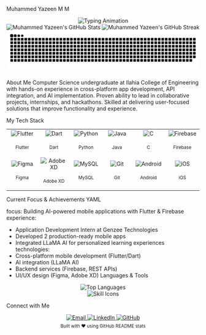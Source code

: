 Muhammed Yazeen M M
<div align="center">
<img src="https://readme-typing-svg.herokuapp.com?font=JetBrains+Mono&weight=300&size=24&duration=2500&pause=800&color=6366F1&center=true&vCenter=true&width=500&height=60&lines=Full+Stack+Developer;AI+%26+ML+Enthusiast;UI%2FUX+Designer" alt="Typing Animation" />
</div>

<div align="center">
<img width="48%" src="https://github-readme-stats.vercel.app/api?username=mhmd-yazeen&show_icons=true&theme=github_dark&hide_border=true&bg_color=0d1117&title_color=6366f1&icon_color=f59e0b&text_color=e5e7eb&count_private=true&include_all_commits=true" alt="Muhammed Yazeen's GitHub Stats" />
<img width="48%" src="https://github-readme-streak-stats.herokuapp.com/?user=mhmd-yazeen&theme=github-dark-blue&hide_border=true&background=0D1117&stroke=6366F1&ring=F59E0B&fire=F59E0B&currStreakLabel=E5E7EB" alt="Muhammed Yazeen's GitHub Streak" />
</div>

<div align="center">
<img src="https://raw.githubusercontent.com/platane/snk/output/github-contribution-grid-snake-dark.svg" alt="GitHub Contribution Snake Animation" />
</div>

About Me
Computer Science undergraduate at Ilahia College of Engineering with hands-on experience in cross-platform app development, API integration, and AI implementation. Proven ability to lead in collaborative projects, internships, and hackathons. Skilled at delivering user-focused solutions that improve functionality and experience.

My Tech Stack
<div align="center">
<table>
<tr>
<td align="center" width="96">
<img src="https://cdn.jsdelivr.net/gh/devicons/devicon/icons/flutter/flutter-original.svg" width="40" height="40" alt="Flutter" />


<sub>Flutter</sub>
</td>
<td align="center" width="96">
<img src="https://cdn.jsdelivr.net/gh/devicons/devicon/icons/dart/dart-original.svg" width="40" height="40" alt="Dart" />


<sub>Dart</sub>
</td>
<td align="center" width="96">
<img src="https://cdn.jsdelivr.net/gh/devicons/devicon/icons/python/python-original.svg" width="40" height="40" alt="Python" />


<sub>Python</sub>
</td>
<td align="center" width="96">
<img src="https://cdn.jsdelivr.net/gh/devicons/devicon/icons/java/java-original.svg" width="40" height="40" alt="Java" />


<sub>Java</sub>
</td>
<td align="center" width="96">
<img src="https://cdn.jsdelivr.net/gh/devicons/devicon/icons/c/c-original.svg" width="40" height="40" alt="C" />


<sub>C</sub>
</td>
<td align="center" width="96">
<img src="https://cdn.jsdelivr.net/gh/devicons/devicon/icons/firebase/firebase-plain.svg" width="40" height="40" alt="Firebase" />


<sub>Firebase</sub>
</td>
</tr>
<tr>
<td align="center" width="96">
<img src="https://cdn.jsdelivr.net/gh/devicons/devicon/icons/figma/figma-original.svg" width="40" height="40" alt="Figma" />


<sub>Figma</sub>
</td>
<td align="center" width="96">
<img src="https://cdn.jsdelivr.net/gh/devicons/devicon/master/icons/xd/xd-plain.svg" width="40" height="40" alt="Adobe XD" />


<sub>Adobe XD</sub>
</td>
<td align="center" width="96">
<img src="https://cdn.jsdelivr.net/gh/devicons/devicon/icons/mysql/mysql-original.svg" width="40" height="40" alt="MySQL" />


<sub>MySQL</sub>
</td>
<td align="center" width="96">
<img src="https://cdn.jsdelivr.net/gh/devicons/devicon/icons/git/git-original.svg" width="40" height="40" alt="Git" />


<sub>Git</sub>
</td>
<td align="center" width="96">
<img src="https://cdn.jsdelivr.net/gh/devicons/devicon/icons/android/android-original.svg" width="40" height="40" alt="Android" />


<sub>Android</sub>
</td>
<td align="center" width="96">
<img src="https://cdn.jsdelivr.net/gh/devicons/devicon/icons/apple/apple-original.svg" width="40" height="40" alt="iOS" />


<sub>iOS</sub>
</td>
</tr>
</table>
</div>

Current Focus & Achievements
YAML

focus: Building AI-powered mobile applications with Flutter & Firebase
experience:
  - Application Development Intern at Genzee Technologies
  - Developed 2 production-ready mobile apps
  - Integrated LLaMA AI for personalized learning experiences
technologies:
  - Cross-platform mobile development (Flutter/Dart)
  - AI integration (LLaMA AI)
  - Backend services (Firebase, REST APIs)
  - UI/UX design (Figma, Adobe XD)
Languages & Tools
<div align="center">
<img src="https://github-readme-stats.vercel.app/api/top-langs/?username=mhmd-yazeen&layout=compact&theme=github_dark&hide_border=true&bg_color=0d1117&title_color=6366f1&text_color=e5e7eb&card_width=500&langs_count=8&exclude_repo=mhmd-yazeen" alt="Top Languages" />
</div>



<div align="center">
<img src="https://skillicons.dev/icons?i=flutter,dart,python,java,c,firebase,figma,adobexd,mysql,git,androidstudio,vscode&theme=dark" alt="Skill Icons"/>
</div>

Connect with Me
<div align="center">
<a href="mailto:youremail@example.com">
<img src="https://img.shields.io/badge/Email-D14836?style=for-the-badge&logo=gmail&logoColor=white" alt="Email">
</a>
<a href="https://linkedin.com/in/your-linkedin-profile">
<img src="https://img.shields.io/badge/LinkedIn-0077B5?style=for-the-badge&logo=linkedin&logoColor=white" alt="LinkedIn">
</a>
<a href="https://github.com/mhmd-yazeen">
<img src="https://img.shields.io/badge/GitHub-181717?style=for-the-badge&logo=github&logoColor=white" alt="GitHub">
</a>
</div>

<div align="center">
<sub>Built with ❤️ using GitHub README stats</sub>
</div>
